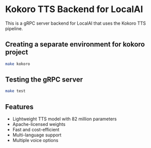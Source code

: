 # Kokoro TTS Backend for LocalAI

This is a gRPC server backend for LocalAI that uses the Kokoro TTS pipeline.

## Creating a separate environment for kokoro project

```bash
make kokoro
```

## Testing the gRPC server

```bash
make test
```

## Features

- Lightweight TTS model with 82 million parameters
- Apache-licensed weights
- Fast and cost-efficient
- Multi-language support
- Multiple voice options